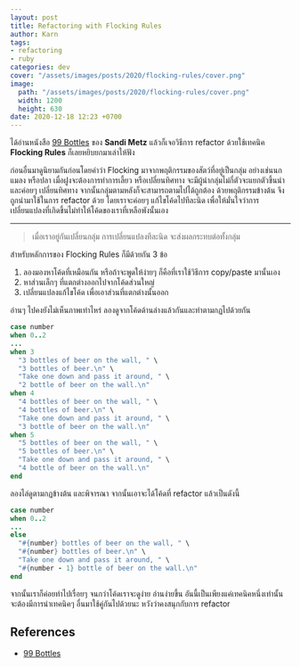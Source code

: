 ```yaml
---
layout: post
title: Refactoring with Flocking Rules
author: Karn
tags:
- refactoring
- ruby
categories: dev
cover: "/assets/images/posts/2020/flocking-rules/cover.png"
image:
  path: "/assets/images/posts/2020/flocking-rules/cover.png"
  width: 1200
  height: 630
date: 2020-12-18 12:23 +0700
---
```

ได้อ่านหนังสือ [99 Bottles](https://sandimetz.com/99bottles) ของ **Sandi Metz** แล้วก็เจอวิธีการ refactor ด้วยใช้เทคนิค **Flocking Rules** ก็เลยหยิบยกมาเล่าให้ฟัง<!--more-->

ก่อนอื่นมาดูนิยามกันก่อนโดยคำว่า Flocking มาจากพฤติกรรมของสัตว์ที่อยู่เป็นกลุ่ม อย่างเช่นนก แมลง หรือปลา เมื่อฝูงจะต้องการทำการเลี้ยว หรือเปลี่ยนทิศทาง จะมีผู้นำกลุ่มไม่กี่ตัวจะแยกตัวขึ้นนำ และค่อยๆ เปลี่ยนทิศทาง จากนั้นกลุ่มตามหลังก็จะสามารถตามไปได้ถูกต้อง
ด้วยพฤติกรรมข้างต้น จึงถูกนำมาใช้ในการ refactor ด้วย โดยเราจะค่อยๆ แก้ไขโค้ดไปทีละนิด เพื่อให้มั่นใจว่าการเปลี่ยนแปลงที่เกิดขึ้นไม่ทำให้โค้ดของเราที่เหลือพังนั้นเอง

---

> เมื่อเราอยู่กันเปลี่ยนกลุ่ม การเปลี่ยนแปลงทีละนิด จะส่งผลกระทบต่อทั้งกลุ่ม

สำหรับหลักการของ Flocking Rules ก็มีด้วยกัน 3 ข้อ
1. ลองมองหาโค้ดที่เหมือนกัน หรือถ้าจะพูดให้ง่ายๆ ก็คือที่เราใช้วิธีการ copy/paste มานั้นเอง
2. หาส่วนเล็กๆ ที่แตกต่างออกไปจากโค้ดส่วนใหญ่
3. เปลี่ยนแปลงแก้ไขโค้ด เพื่อเอาส่วนที่แตกต่างนั้นออก

อ่านๆ ไปคงยังไม่เห็นภาพเท่าไหร่ ลองดูจากโค้ดด้านล่างแล้วกันและทำตามกฏไปด้วยกัน

```ruby
case number 
when 0..2
...
when 3
  "3 bottles of beer on the wall, " \
  "3 bottles of beer.\n" \
  "Take one down and pass it around, " \
  "2 bottle of beer on the wall.\n"
when 4
  "4 bottles of beer on the wall, " \
  "4 bottles of beer.\n" \
  "Take one down and pass it around, " \
  "3 bottle of beer on the wall.\n"
when 5
  "5 bottles of beer on the wall, " \
  "5 bottles of beer.\n" \
  "Take one down and pass it around, " \
  "4 bottle of beer on the wall.\n"
end
```

ลองไล่ดูตามกฏข้างต้น และพิจารณา จากนั้นเอาจะได้โค้ดที่ refactor แล้วเป็นดังนี้

```ruby
case number
when 0..2
...
else 
  "#{number} bottles of beer on the wall, " \
  "#{number} bottles of beer.\n" \
  "Take one down and pass it around, " \
  "#{number - 1} bottle of beer on the wall.\n"
end
```

จากนั้นเราก็ค่อยทำไปเรื่อยๆ จนกว่าโค้ดเราจะดูง่าย อ่านง่ายขึ้น อันนี้เป็นเพียงแค่เทคนิคหนึ่งเท่านั้น จะต้องมีการนำเทคนิคๆ อื่นมาใช้คู่กันไปด้วยนะ หวังว่าคงสนุกกับการ refactor

## References
- [99 Bottles](https://sandimetz.com/99bottles)
